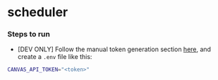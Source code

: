 # scheduler

### Steps to run

- [DEV ONLY] Follow the manual token generation section [here](https://canvas.instructure.com/doc/api/file.oauth.html), and create a `.env` file like this:

```bash
CANVAS_API_TOKEN="<token>"
```

